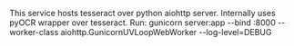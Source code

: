 This service hosts tesseract over python aiohttp server. Internally uses pyOCR wrapper over tesseract.
Run: gunicorn server:app --bind :8000 --worker-class aiohttp.GunicornUVLoopWebWorker --log-level=DEBUG
